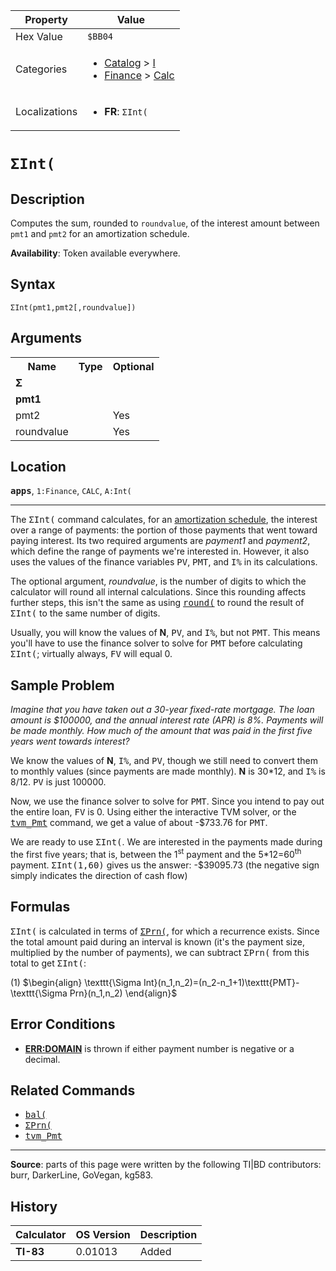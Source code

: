 | Property      | Value |
|---------------|-------|
| Hex Value     | `$BB04`|
| Categories    | <ul><li>[Catalog](<../categories/Catalog.md>) > [I](<../categories/Catalog.md#I>)</li><li>[Finance](<../categories/Finance.md>) > [Calc](<../categories/Finance.md#Calc>)</li></ul> |
| Localizations | <ul><li><b>FR</b>: `ΣInt(`</li></ul> |

# `ΣInt(`

## Description
Computes the sum, rounded to `roundvalue`, of the interest amount between `pmt1` and `pmt2` for an amortization schedule.


<b>Availability</b>: Token available everywhere.

## Syntax
`ΣInt(pmt1,pmt2[,roundvalue])`

## Arguments
<table>
<tr><th>Name</th><th>Type</th><th>Optional</th></tr>

<tr><td><b>Σ</b></td><td></td><td></td></tr>

<tr><td><b>pmt1</b></td><td></td><td></td></tr>

<tr><td>pmt2</td><td></td><td>Yes</td></tr>

<tr><td>roundvalue</td><td></td><td>Yes</td></tr>

</table>

## Location
<tt><kbd><b>apps</b></kbd></tt>, `1:Finance`, `CALC`, `A:Int(`
<hr>

The <tt>ΣInt(</tt> command calculates, for an [amortization schedule](http://en.wikipedia.org/wiki/Amortization_schedule), the interest over a range of payments: the portion of those payments that went toward paying interest. Its two required arguments are _payment1_ and _payment2_, which define the range of payments we're interested in. However, it also uses the values of the finance variables <tt>PV</tt>, <tt>PMT</tt>, and <tt>I%</tt> in its calculations.

The optional argument, _roundvalue_, is the number of digits to which the calculator will round all internal calculations. Since this rounding affects further steps, this isn't the same as using <tt><a href="round(.md">round(</a></tt> to round the result of <tt>ΣInt(</tt> to the same number of digits.

Usually, you will know the values of **N**, <tt>PV</tt>, and <tt>I%</tt>, but not <tt>PMT</tt>. This means you'll have to use the finance solver to solve for <tt>PMT</tt> before calculating <tt>ΣInt(</tt>; virtually always, <tt>FV</tt> will equal 0.

## Sample Problem

_Imagine that you have taken out a 30-year fixed-rate mortgage. The loan amount is $100000, and the annual interest rate (APR) is 8%. Payments will be made monthly. How much of the amount that was paid in the first five years went towards interest?_

We know the values of **N**, <tt>I%</tt>, and <tt>PV</tt>, though we still need to convert them to monthly values (since payments are made monthly). **N** is 30*12, and <tt>I%</tt> is 8/12. <tt>PV</tt> is just 100000.

Now, we use the finance solver to solve for <tt>PMT</tt>. Since you intend to pay out the entire loan, <tt>FV</tt> is 0. Using either the interactive TVM solver, or the <tt><a href="tvm_Pmt.md">tvm_Pmt</a></tt> command, we get a value of about -$733.76 for <tt>PMT</tt>.

We are ready to use <tt>ΣInt(</tt>. We are interested in the payments made during the first five years; that is, between the 1<sup>st</sup> payment and the 5*12=60<sup>th</sup> payment. <tt>ΣInt(1,60)</tt> gives us the answer: -$39095.73 (the negative sign simply indicates the direction of cash flow)

## Formulas

<tt>ΣInt(</tt> is calculated in terms of <tt><a href="ΣPrn(.md">ΣPrn(</a></tt>, for which a recurrence exists. Since the total amount paid during an interval is known (it's the payment size, multiplied by the number of payments), we can subtract <tt>ΣPrn(</tt> from this total to get <tt>ΣInt(</tt>:

(1) $`\begin{align} \texttt{\Sigma Int}(n_1,n_2)=(n_2-n_1+1)\texttt{PMT}-\texttt{\Sigma Prn}(n_1,n_2) \end{align}`$ 

## Error Conditions

*   **[ERR:DOMAIN](errors#domain)** is thrown if either payment number is negative or a decimal.

## Related Commands

*   <tt><a href="bal(.md">bal(</a></tt>
*   <tt><a href="ΣPrn(.md">ΣPrn(</a></tt>
*   <tt><a href="tvm_Pmt.md">tvm_Pmt</a></tt>

* * *

**Source**: parts of this page were written by the following TI|BD contributors: burr, DarkerLine, GoVegan, kg583.

## History
| Calculator | OS Version | Description |
|------------|------------|-------------|
| <b>TI-83</b> | 0.01013 | Added |


